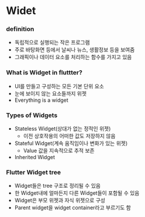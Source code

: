 # Widet

### definition

- 독립적으로 실행되는 작은 프로그램
- 주로 바탕화면 등에서 날씨나 뉴스, 생활정보 등을 보여줌
- 그래픽이나 데이터 요소를 처리하는 함수를 가지고 있음

### What is Widget in fluttter?

- UI를 만들고 구성하는 모든 기본 단위 요소
- 눈에 보이지 않는 요소들까지 위젯
- Everything is a widget

### Types of Widgets

- Stateless Widget(상대가 없는 정적인 위젯)
  - 이전 상호작용의 어떠한 값도 저장하지 않음
- Stateful Widget(계속 움직임이나 변화가 있는 위젯)
  - Value 값을 지속적으로 추적 보존
- Inherited Widget

### Flutter Widget tree

- Widget들은 tree 구조로 정리될 수 있음
- 한 Widget내에 얼마든지 다른 Widget들이 포함될 수 있음
- Widget은 부모 위젯과 자식 위젯으로 구성
- Parent widget을 widget container라고 부르기도 함

